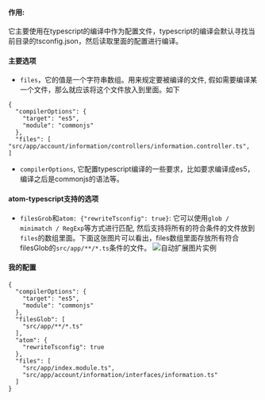 #### 作用:
它主要使用在typescript的编译中作为配置文件，typescript的编译会默认寻找当前目录的tsconfig.json，然后读取里面的配置进行编译。

#### 主要选项

* `files`，它的值是一个字符串数组。用来规定要被编译的文件, 假如需要编译某一个文件，那么就应该将这个文件放入到里面。如下
```
{
  "compilerOptions": {
    "target": "es5",
    "module": "commonjs"
  },
  "files": [            "src/app/account/information/controllers/information.controller.ts",
]
```
* `compilerOptions`, 它配置typescript编译的一些要求，比如要求编译成es5，编译之后是commonjs的语法等。

#### atom-typescript支持的选项
* `filesGrob`和`atom: {"rewriteTsconfig": true}`: 它可以使用`glob / minimatch / RegExp`等方式进行匹配, 然后支持将所有的符合条件的文件放到`files`的数组里面。下面这张图片可以看出，files数组里面存放所有符合filesGlob的`src/app/**/*.ts`条件的文件。
![自动扩展图片实例](/content/images/2015/11/a-2.png)


#### 我的配置
```
{
  "compilerOptions": {
    "target": "es5",
    "module": "commonjs"
  },
  "filesGlob": [
    "src/app/**/*.ts"
  ],
  "atom": {
    "rewriteTsconfig": true
  },
  "files": [
    "src/app/index.module.ts",
    "src/app/account/information/interfaces/information.ts"
  ]
}

```